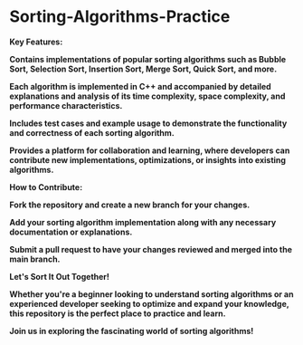 # Sorting-Algorithms-Practice

<b>Key Features:<b>

Contains implementations of popular sorting algorithms such as Bubble Sort, Selection Sort, Insertion Sort, Merge Sort, Quick Sort, and more.

Each algorithm is implemented in C++ and accompanied by detailed explanations and analysis of its time complexity, space complexity, and performance characteristics.

Includes test cases and example usage to demonstrate the functionality and correctness of each sorting algorithm.

Provides a platform for collaboration and learning, where developers can contribute new implementations, optimizations, or insights into existing algorithms.




<b>How to Contribute:<b>

Fork the repository and create a new branch for your changes.

Add your sorting algorithm implementation along with any necessary documentation or explanations.

Submit a pull request to have your changes reviewed and merged into the main branch.




<b>Let's Sort It Out Together!<b>

Whether you're a beginner looking to understand sorting algorithms or an experienced developer seeking to optimize and expand your knowledge, this repository is the perfect place to practice and learn.

Join us in exploring the fascinating world of sorting algorithms!
